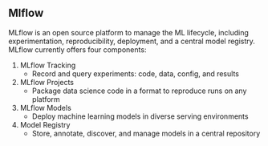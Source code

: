## Mlflow
MLflow is an open source platform to manage the ML lifecycle, including experimentation, reproducibility, deployment, and a central model registry. MLflow currently offers four components:
1. MLflow Tracking
   - Record and query experiments: code, data, config, and results
2. MLflow Projects
   - Package data science code in a format to reproduce runs on any platform
3. MLflow Models
   - Deploy machine learning models in diverse serving environments
4. Model Registry
    - Store, annotate, discover, and manage models in a central repository
